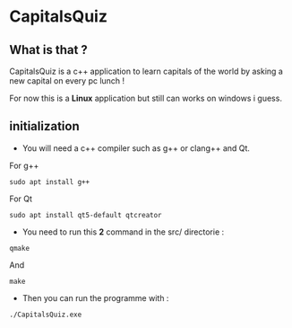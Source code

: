 # CapitalsQuiz



## What is that ?
CapitalsQuiz is a c++ application to learn capitals of the world by asking a new capital on every pc lunch !

For now this is a **Linux** application but still can works on windows i guess.


## initialization

- You will need a c++ compiler such as g++ or clang++ and Qt.

For g++
```
sudo apt install g++
```
For Qt
```
sudo apt install qt5-default qtcreator
```

- You need to run this **2** command in the src/ directorie :

```
qmake
```
And
```
make
```
- Then you can run the programme with :

```
./CapitalsQuiz.exe
```
